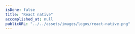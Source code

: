 ```yaml
---
isDone: false
title: "React native"
accomplished_at: null
publicURL: "../../assets/images/logos/react-native.png"
---
```

